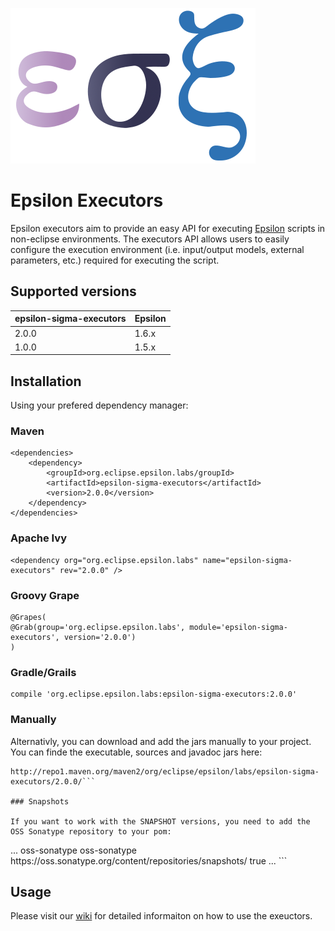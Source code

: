 
![Epsilon-Sigma-Executors](/epsilon-sigma-xi.png?raw=true)

# Epsilon Executors

Epsilon executors aim to provide an easy API for executing [Epsilon](https://www.eclipse.org/epsilon/) scripts in non-eclipse environments. The executors API allows users to easily configure the execution environment (i.e. input/output models, external parameters, etc.) required for executing the script. 




## Supported versions

epsilon-sigma-executors | Epsilon   | 
------------------------|-----------|
2.0.0                   | 1.6.x     |
1.0.0                   | 1.5.x     |



## Installation

Using your prefered dependency manager:

### Maven

```
<dependencies>
	<dependency>
   		<groupId>org.eclipse.epsilon.labs/groupId>
		<artifactId>epsilon-sigma-executors</artifactId>
		<version>2.0.0</version>
	</dependency>
</dependencies>
```
### Apache Ivy
```
<dependency org="org.eclipse.epsilon.labs" name="epsilon-sigma-executors" rev="2.0.0" />
```

### Groovy Grape
```
@Grapes( 
@Grab(group='org.eclipse.epsilon.labs', module='epsilon-sigma-executors', version='2.0.0') 
)
```
### Gradle/Grails

```
compile 'org.eclipse.epsilon.labs:epsilon-sigma-executors:2.0.0'
```

### Manually

Alternativly, you can download and add the jars manually to your project. You can finde the executable, sources and javadoc jars here:

```
http://repo1.maven.org/maven2/org/eclipse/epsilon/labs/epsilon-sigma-executors/2.0.0/```

### Snapshots

If you want to work with the SNAPSHOT versions, you need to add the OSS Sonatype repository to your pom:

```
<repositories>
	...
	<repository>
   		<id>oss-sonatype</id>
		<name>oss-sonatype</name>
		<url>https://oss.sonatype.org/content/repositories/snapshots/</url>
		<snapshots>
			<enabled>true</enabled>
		</snapshots>
		</repository>
	</repositories>
	...
<repositories>	
```

## Usage

Please visit our [wiki](https://github.com/epsilonlabs/epsilon-sigma-executors/wiki) for detailed informaiton on how to use the exeuctors.